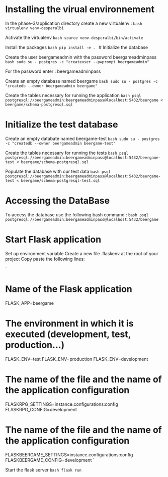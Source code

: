 # Installing the virual environnement
In the phase-3/application directory create a new virtualenv :
`bash
virtualenv venv-desperalbi
`

Activate the virtualenv
`bash
source venv-desperalbi/bin/activate
`

Install the packages
`bash
pip install -e .
`
# Initialize the database

Create the user beergameadmin with the password beergameadminpass
`bash
sudo su - postgres -c "createuser --pwprompt beergameadmin"
`

For the password enter : beergameadminpass

Create an empty database named beergame
`bash
sudo su - postgres -c "createdb --owner beergameadmin beergame"
`

Create the tables necessary for running the application
`bash
psql postgresql://beergameadmin:beergameadminpass@localhost:5432/beergame < beergame/schema-postgresql.sql
`

# Initialize the test database 

Create an empty databate named beergame-test
`bash
sudo su - postgres -c "createdb --owner beergameadmin beergame-test"
`

Create the tables necessary for running the tests
`bash
psql postgresql://beergameadmin:beergameadminpass@localhost:5432/beergame-test < beergame/schema-postgresql.sql
`

Populate the database with our test data
`bash
psql postgresql://beergameadmin:beergameadminpass@localhost:5432/beergame-test < beergame/schema-postgresql-test.sql
`

# Accessing the DataBase

To access the database use the following bash command :
`bash
psql postgresql://beergameadmin:beergameadminpass@localhost:5432/beergame
`

# Start Flask application
Set up environment variable
Create a new file .flaskenv at the root of your project
Copy paste the following lines:

`
# Name of the Flask application
FLASK_APP=beergame

# The environment in which it is executed (development, test, production...)
FLASK_ENV=test
FLASK_ENV=production
FLASK_ENV=development

# The name of the file and the name of the application configuration
FLASKRPG_SETTINGS=instance.configurations:config
FLASKRPG_CONFIG=development

# The name of the file and the name of the application configuration
FLASKBEERGAME_SETTINGS=instance.configurations:config
FLASKBEERGAME_CONFIG=development
`


Start the flask server
`bash
flask run
`


